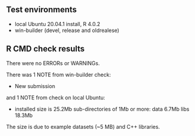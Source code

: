 ## Test environments
* local Ubuntu 20.04.1 install, R 4.0.2
* win-builder (devel, release and oldrealese)

## R CMD check results
There were no ERRORs or WARNINGs. 

There was 1 NOTE from win-builder check:

* New submission

and 1 NOTE from check on local Ubuntu:

* installed size is 25.2Mb
     sub-directories of 1Mb or more:
       data   6.7Mb
       libs  18.3Mb

The size is due to example datasets (~5 MB) and C++ libraries.
